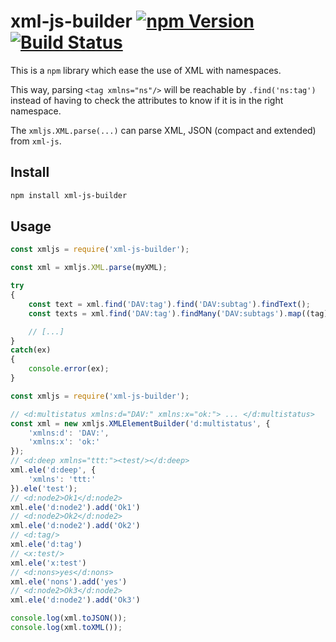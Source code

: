 # xml-js-builder [![npm Version](https://img.shields.io/npm/v/xml-js-builder.svg)](https://www.npmjs.com/package/xml-js-builder) [![Build Status](https://travis-ci.org/OpenMarshal/xml-js-builder.svg?branch=master)](https://travis-ci.org/OpenMarshal/xml-js-builder)

This is a `npm` library which ease the use of XML with namespaces.

This way, parsing `<tag xmlns="ns"/>` will be reachable by `.find('ns:tag')` instead of having to check the attributes to know if it is in the right namespace.

The `xmljs.XML.parse(...)` can parse XML, JSON (compact and extended) from `xml-js`.

## Install

```bash
npm install xml-js-builder
```

## Usage

```javascript
const xmljs = require('xml-js-builder');

const xml = xmljs.XML.parse(myXML);

try
{
    const text = xml.find('DAV:tag').find('DAV:subtag').findText();
    const texts = xml.find('DAV:tag').findMany('DAV:subtags').map((tag) => tag.findText());

    // [...]
}
catch(ex)
{
    console.error(ex);
}
```

```javascript
const xmljs = require('xml-js-builder');

// <d:multistatus xmlns:d="DAV:" xmlns:x="ok:"> ... </d:multistatus>
const xml = new xmljs.XMLElementBuilder('d:multistatus', {
    'xmlns:d': 'DAV:',
    'xmlns:x': 'ok:'
});
// <d:deep xmlns="ttt:"><test/></d:deep>
xml.ele('d:deep', {
    'xmlns': 'ttt:'
}).ele('test');
// <d:node2>Ok1</d:node2>
xml.ele('d:node2').add('Ok1')
// <d:node2>Ok2</d:node2>
xml.ele('d:node2').add('Ok2')
// <d:tag/>
xml.ele('d:tag')
// <x:test/>
xml.ele('x:test')
// <d:nons>yes</d:nons>
xml.ele('nons').add('yes')
// <d:node2>Ok3</d:node2>
xml.ele('d:node2').add('Ok3')

console.log(xml.toJSON());
console.log(xml.toXML());
```
